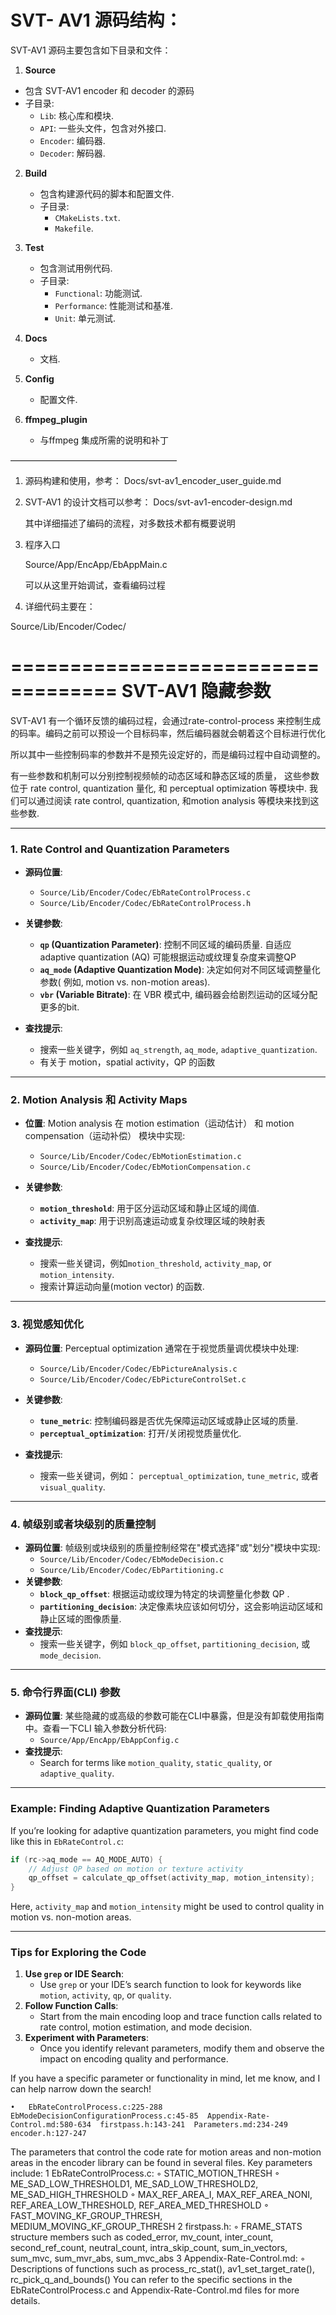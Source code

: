 SVT- AV1 源码结构：
==============================

SVT-AV1 源码主要包含如下目录和文件： 

1.  **Source**
   - 包含 SVT-AV1 encoder 和 decoder 的源码
   - 子目录:
     - `Lib`:  核心库和模块.
     - `API`: 一些头文件，包含对外接口.
     - `Encoder`:  编码器.
     - `Decoder`:  解码器.

2. **Build**
   - 包含构建源代码的脚本和配置文件.
   - 子目录:
     - `CMakeLists.txt`.
     - `Makefile`.

3. **Test**
   - 包含测试用例代码.
   - 子目录:
     - `Functional`: 功能测试.
     - `Performance`: 性能测试和基准.
     - `Unit`: 单元测试.

4. **Docs**
   - 文档.

5. **Config**
   - 配置文件.

6. **ffmpeg_plugin**
   - 与ffmpeg 集成所需的说明和补丁


———————————————————

1. 源码构建和使用，参考：
     Docs/svt-av1_encoder_user_guide.md

2. SVT-AV1 的设计文档可以参考：
     Docs/svt-av1-encoder-design.md

     其中详细描述了编码的流程，对多数技术都有概要说明

3. 程序入口

    Source/App/EncApp/EbAppMain.c

    可以从这里开始调试，查看编码过程

4.  详细代码主要在：

   Source/Lib/Encoder/Codec/ 

===================================
SVT-AV1 隐藏参数
===================================
SVT-AV1 有一个循环反馈的编码过程，会通过rate-control-process 来控制生成的码率。编码之前可以预设一个目标码率，然后编码器就会朝着这个目标进行优化

所以其中一些控制码率的参数并不是预先设定好的，而是编码过程中自动调整的。

有一些参数和机制可以分别控制视频帧的动态区域和静态区域的质量， 这些参数位于 rate control, quantization 量化,  和 perceptual optimization 等模块中.  我们可以通过阅读 rate control, quantization, 和motion analysis 等模块来找到这些参数.

---

### 1. **Rate Control and Quantization Parameters**
   - **源码位置**:
     - `Source/Lib/Encoder/Codec/EbRateControlProcess.c`
     - `Source/Lib/Encoder/Codec/EbRateControlProcess.h`

   - **关键参数**:
     - **`qp` (Quantization Parameter)**: 控制不同区域的编码质量.  自适应 adaptive quantization (AQ)  可能根据运动或纹理复杂度来调整QP
     - **`aq_mode` (Adaptive Quantization Mode)**: 决定如何对不同区域调整量化参数( 例如, motion vs. non-motion areas).
     - **`vbr` (Variable Bitrate)**:  在 VBR 模式中, 编码器会给剧烈运动的区域分配更多的bit.
   
   - **查找提示**:
     - 搜索一些关键字，例如 `aq_strength`, `aq_mode`,  `adaptive_quantization`.
     - 有关于 motion，spatial activity，QP 的函数

---

### 2. **Motion Analysis 和 Activity Maps**
   - **位置**: Motion analysis 在 motion estimation（运动估计） 和 motion compensation（运动补偿） 模块中实现:
     - `Source/Lib/Encoder/Codec/EbMotionEstimation.c`
     - `Source/Lib/Encoder/Codec/EbMotionCompensation.c`
   
   - **关键参数**:
     - **`motion_threshold`**: 用于区分运动区域和静止区域的阈值.
     - **`activity_map`**: 用于识别高速运动或复杂纹理区域的映射表
      
   - **查找提示**:
     - 搜索一些关键词，例如`motion_threshold`, `activity_map`, or `motion_intensity`.
     - 搜索计算运动向量(motion vector) 的函数.

---

### 3. **视觉感知优化**
   - **源码位置**: Perceptual optimization 通常在于视觉质量调优模块中处理:
     - `Source/Lib/Encoder/Codec/EbPictureAnalysis.c`
     - `Source/Lib/Encoder/Codec/EbPictureControlSet.c`
   
   - **关键参数**:
     - **`tune_metric`**: 控制编码器是否优先保障运动区域或静止区域的质量.
     - **`perceptual_optimization`**: 打开/关闭视觉质量优化.

   - **查找提示**:
     - 搜索一些关键词，例如： `perceptual_optimization`, `tune_metric`, 或者 `visual_quality`.

---

### 4. **帧级别或者块级别的质量控制**
   - **源码位置**:  帧级别或块级别的质量控制经常在"模式选择"或"划分"模块中实现:
     - `Source/Lib/Encoder/Codec/EbModeDecision.c`
     - `Source/Lib/Encoder/Codec/EbPartitioning.c`
   - **关键参数**:
     - **`block_qp_offset`**: 根据运动或纹理为特定的块调整量化参数 QP .
     - **`partitioning_decision`**:  决定像素块应该如何切分，这会影响运动区域和静止区域的图像质量.
   - **查找提示**:
     - 搜索一些关键字，例如 `block_qp_offset`, `partitioning_decision`, 或 `mode_decision`.

---

### 5. **命令行界面(CLI) 参数**
   - **源码位置**: 某些隐藏的或高级的参数可能在CLI中暴露，但是没有卸载使用指南中。查看一下CLI 输入参数分析代码:
     - `Source/App/EncApp/EbAppConfig.c`
   - **查找提示**:
     - Search for terms like `motion_quality`, `static_quality`, or `adaptive_quality`.

---

### Example: Finding Adaptive Quantization Parameters
If you’re looking for adaptive quantization parameters, you might find code like this in `EbRateControl.c`:
```c
if (rc->aq_mode == AQ_MODE_AUTO) {
    // Adjust QP based on motion or texture activity
    qp_offset = calculate_qp_offset(activity_map, motion_intensity);
}
```
Here, `activity_map` and `motion_intensity` might be used to control quality in motion vs. non-motion areas.

---

### Tips for Exploring the Code
1. **Use `grep` or IDE Search**:
   - Use `grep` or your IDE’s search function to look for keywords like `motion`, `activity`, `qp`, or `quality`.
2. **Follow Function Calls**:
   - Start from the main encoding loop and trace function calls related to rate control, motion estimation, and mode decision.
3. **Experiment with Parameters**:
   - Once you identify relevant parameters, modify them and observe the impact on encoding quality and performance.

If you have a specific parameter or functionality in mind, let me know, and I can help narrow down the search!

	•	EbRateControlProcess.c:225-288  EbModeDecisionConfigurationProcess.c:45-85  Appendix-Rate-Control.md:580-634  firstpass.h:143-241  Parameters.md:234-249  encoder.h:127-247

The parameters that control the code rate for motion areas and non-motion areas in the encoder library can be found in several files. Key parameters include:
	1	EbRateControlProcess.c:
	◦	STATIC_MOTION_THRESH
	◦	ME_SAD_LOW_THRESHOLD1, ME_SAD_LOW_THRESHOLD2, ME_SAD_HIGH_THRESHOLD
	◦	MAX_REF_AREA_I, MAX_REF_AREA_NONI, REF_AREA_LOW_THRESHOLD, REF_AREA_MED_THRESHOLD
	◦	FAST_MOVING_KF_GROUP_THRESH, MEDIUM_MOVING_KF_GROUP_THRESH
	2	firstpass.h:
	◦	FRAME_STATS structure members such as coded_error, mv_count, inter_count, second_ref_count, neutral_count, intra_skip_count, sum_in_vectors, sum_mvc, sum_mvr_abs, sum_mvc_abs
	3	Appendix-Rate-Control.md:
	◦	Descriptions of functions such as process_rc_stat(), av1_set_target_rate(), rc_pick_q_and_bounds()
You can refer to the specific sections in the EbRateControlProcess.c and Appendix-Rate-Control.md files for more details.
